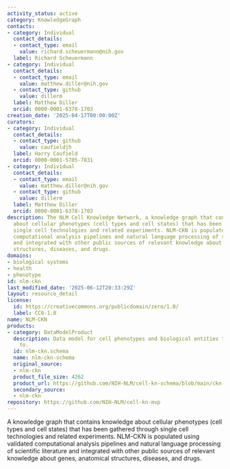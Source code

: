 ```yaml
---
activity_status: active
category: KnowledgeGraph
contacts:
- category: Individual
  contact_details:
  - contact_type: email
    value: richard.scheuermann@nih.gov
  label: Richard Scheuermann
- category: Individual
  contact_details:
  - contact_type: email
    value: matthew.diller@nih.gov
  - contact_type: github
    value: dillerm
  label: Matthew Diller
  orcid: 0000-0001-6378-1703
creation_date: '2025-04-17T00:00:00Z'
curators:
- category: Individual
  contact_details:
  - contact_type: github
    value: caufieldjh
  label: Harry Caufield
  orcid: 0000-0001-5705-7831
- category: Individual
  contact_details:
  - contact_type: email
    value: matthew.diller@nih.gov
  - contact_type: github
    value: dillerm
  label: Matthew Diller
  orcid: 0000-0001-6378-1703
description: The NLM Cell Knowledge Network, a knowledge graph that contains knowledge
  about cellular phenotypes (cell types and cell states) that has been gathered through
  single cell technologies and related experiments. NLM-CKN is populated using validated
  computational analysis pipelines and natural language processing of scientific literature
  and integrated with other public sources of relevant knowledge about genes, anatomical
  structures, diseases, and drugs.
domains:
- biological systems
- health
- phenotype
id: nlm-ckn
last_modified_date: '2025-06-12T20:33:29Z'
layout: resource_detail
license:
  id: https://creativecommons.org/publicdomain/zero/1.0/
  label: CC0-1.0
name: NLM-CKN
products:
- category: DataModelProduct
  description: Data model for cell phenotypes and biological entities they relate
    to.
  id: nlm-ckn.schema
  name: nlm-ckn-schema
  original_source:
  - nlm-ckn
  product_file_size: 4262
  product_url: https://github.com/NIH-NLM/cell-kn-schema/blob/main/ckn-schema.yaml
  secondary_source:
  - nlm-ckn
repository: https://github.com/NIH-NLM/cell-kn-mvp
---
```

A knowledge graph that contains knowledge about cellular phenotypes (cell types and cell states) that has been gathered through single cell technologies and related experiments. NLM-CKN is populated using validated computational analysis pipelines and natural language processing of scientific literature and integrated with other public sources of relevant knowledge about genes, anatomical structures, diseases, and drugs.